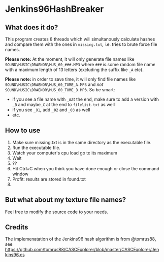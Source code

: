 Jenkins96HashBreaker
====================

## What does it do?
This program creates 8 threads which will simultanously calculate hashes and compare them with the ones in `missing.txt`, i.e. tries to brute force file names.

**Please note:** At the moment, it will only generate file names like `SOUND\MUSIC\DRAENOR\MUS_60_###.MP3` where `###` is some random file name with a maximum length of 13 letters (excluding the suffix like `_A` etc).

**Please note:** in order to save time, it will only find file names like `SOUND\MUSIC\DRAENOR\MUS_60_TOME_A.MP3` and *not* `SOUND\MUSIC\DRAENOR\MUS_60_TOME_B.MP3`.
So be smart:
- if you see a file name with `_A`at the end, make sure to add a version with `_B` and maybe`_C` at the end to `filelist.txt` as well
- if you see `_01`, add `_02` and `_03` as well
- etc.


## How to use
1. Make sure missing.txt is in the same directory as the executable file.
2. Run the executable file.
3. Watch your computer's cpu load go to its maximum
4. Wait
5. ??
6. Hit Ctrl+C when you think you have done enough or close the command window
7. Profit: results are stored in found.txt
8. 

## But what about my texture file names?
Feel free to modify the source code to your needs.

## Credits
The implemenatation of the Jenkins96 hash algorithm is from @tomrus88, see
https://github.com/tomrus88/CASCExplorer/blob/master/CASCExplorer/Jenkins96.cs
